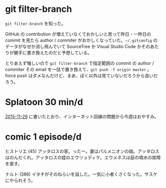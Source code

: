 # git filter-branch

`git filter-branch` を知った。

GitHub の contribution が増えていなくておかしいと思って昨日・一昨日の commit を見たら author / commiter がおかしくなっていた。`~/.gitconfig` のデータがなぜか消し飛んでいて SourceTree か Visual Studio Code かそのあたりが勝手に書き換えたのだと予想している。

とりあえず悔しいので `git filter-branch` で指定範囲の commit の author / commiter その email を一括で置き換えて、`git push -f origin master` 。force push はダメなんだけど、まあ、ぼく以外は見ていないだろうから良いだろう。

# Splatoon 30 min/d

[2015-11-29][] に書いたとおり、インターネット回線の問題から今週はおやすみ。

# comic 1 episode/d

ヒストリエ (45) アッタロスの家。ったー。妻はパルメニオンの娘。アッタロスはのんだくれ。アッタロスの姪のエウリュディケ。エウメネスは庭の噴水の故障を直す。

ナルト (386) イタチがそのねらいを話した。一気に小者くさくなった。サスケにやられそう。

[2015-11-29]: http://blog.bouzuya.net/2015/11/29/
